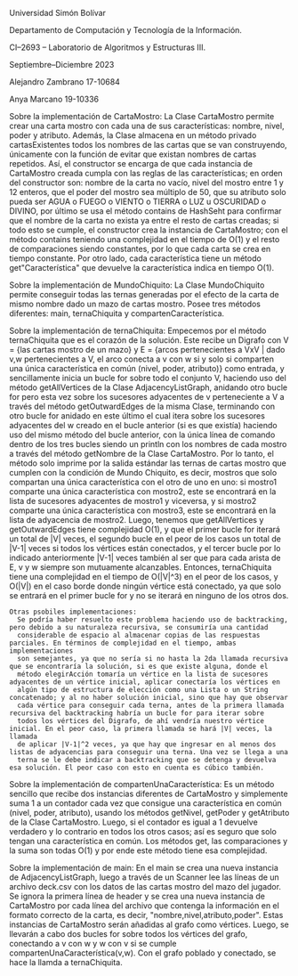 Universidad Simón Bolívar

Departamento de Computación y Tecnología de la Información.

CI–2693 – Laboratorio de Algoritmos y Estructuras III.

Septiembre–Diciembre 2023

Alejandro Zambrano 17-10684

Anya Marcano 19-10336

Sobre la implementación de CartaMostro:
  La Clase CartaMostro permite crear una carta mostro con cada una de sus características: nombre, nivel, poder y atributo.
  Además, la Clase almacena en un método privado cartasExistentes todos los nombres de las cartas que se van construyendo,
  únicamente con la función de evitar que existan nombres de cartas repetidos. Así, el constructor se encarga de que cada instancia
  de CartaMostro creada cumpla con las reglas de las características; en orden del constructor son: nombre de la carta no vacío,
  nivel del mostro entre 1 y 12 enteros, que el poder del mostro sea múltiplo de 50, que su atributo solo pueda ser AGUA o FUEGO o
  VIENTO o TIERRA o LUZ u OSCURIDAD o DIVINO, por último se usa el método contains de HashSeht para confirmar que el nombre de la carta
  no exista ya entre el resto de cartas creadas; si todo esto se cumple, el constructor crea la instancia de CartaMostro; con el método
  contains teniendo una complejidad en el tiempo de O(1) y el resto de comparaciones siendo constantes, por lo que cada carta se crea
  en tiempo constante.
  Por otro lado, cada característica tiene un método get"Característica" que devuelve la característica indica en tiempo O(1).

Sobre la implementación de MundoChiquito:
  La Clase MundoChiquito permite conseguir todas las ternas generadas por el efecto de la carta de mismo nombre dado un mazo de cartas
  mostro. Posee tres métodos diferentes: main, ternaChiquita y compartenCaracterística.

  Sobre la implementación de ternaChiquita:
    Empecemos por el método ternaChiquita que es el corazón de la solución. Este recibe un Digrafo con V = {las cartas mostro de un mazo}
    y E = {arcos pertenecientes a VxV | dado v,w pertenecientes a V, el arco conecta a v con w si y solo si comparten una única característica
    en común (nivel, poder, atributo)} como entrada, y sencillamente inicia un bucle for sobre todo el conjunto V, haciendo uso del
    método getAllVertices de la Clase AdjacencyListGraph, anidando otro bucle for pero esta vez sobre los sucesores adyacentes de v
    perteneciente a V a través del método getOutwardEdges de la misma Clase, terminando con otro bucle for anidado en este último el cual
    itera sobre los sucesores adyacentes del w creado en el bucle anterior (si es que existía) haciendo uso del mismo método del bucle
    anterior, con la única línea de comando dentro de los tres bucles siendo un println con los nombres de cada mostro a través del método
    getNombre de la Clase CartaMostro. Por lo tanto, el método solo imprime por la salida estándar las ternas de cartas mostro que cumplen
    con la condición de Mundo Chiquito, es decir, mostros que solo compartan una única característica con el otro de uno en uno: si mostro1
    comparte una única característica con mostro2, este se encontrará en la lista de sucesores adyacentes de mostro1 y viceversa, y si mostro2
    comparte una única característica con mostro3, este se encontrará en la lista de adyacencia de mostro2. Luego, tenemos que getAllVertices
    y getOutwardEdges tiene complejidad O(1), y que el primer bucle for iterará un total de |V| veces, el segundo bucle en el peor de los
    casos un total de |V-1| veces si todos los vértices están conectados, y el tercer bucle por lo indicado anteriormente |V-1| veces también
    al ser que para cada arista de E, v y w siempre son mutuamente alcanzables. Entonces, ternaChiquita tiene una complejidad en el tiempo
    de O(|V|^3) en el peor de los casos, y O(|V|) en el caso borde donde ningún vértice está conectado, ya que solo se entrará en el primer
    bucle for y no se iterará en ninguno de los otros dos.

    Otras psobiles implementaciones:
      Se podría haber resuelto este problema haciendo uso de backtracking, pero debido a su naturaleza recursiva, se consumiría una cantidad
      considerable de espacio al almacenar copias de las respuestas parciales. En términos de complejidad en el tiempo, ambas implementaciones
      son semejantes, ya que no sería si no hasta la 2da llamada recursiva que se encontraría la solución, si es que existe alguna, donde el
      método elegirAcción tomaría un vértice en la lista de sucesores adyacentes de un vértice inicial, aplicar conectaría los vértices en
      algún tipo de estructura de elección como una Lista o un String concatenado; y al no haber solución inicial, sino que hay que observar
      cada vértice para conseguir cada terna, antes de la primera llamada recursiva del backtracking habría un bucle for para iterar sobre
      todos los vértices del Digrafo, de ahí vendría nuestro vértice inicial. En el peor caso, la primera llamada se hará |V| veces, la llamada
      de aplicar |V-1|^2 veces, ya que hay que ingresar en al menos dos listas de adyacencias para conseguir una terna. Una vez se llega a una
      terna se le debe indicar a backtracking que se detenga y devuelva esa solución. El peor caso con esto en cuenta es cúbico también.

  Sobre la implementación de compartenUnaCaracterística:
    Es un método sencillo que recibe dos instancias diferentes de CartaMostro y simplemente suma 1 a un contador cada vez que consigue
    una característica en común (nivel, poder, atributo), usando los métodos getNivel, getPoder y getAtributo de la Clase CartaMostro.
    Luego, si el contador es igual a 1 devuelve verdadero y lo contrario en todos los otros casos; así es seguro que solo tengan una
    característica en común. Los métodos get, las comparaciones y la suma son todas O(1) y por ende este método tiene esa complejidad.

  Sobre la implementación de main:
    En el main se crea una nueva instancia de AdjacencyListGraph, luego a través de un Scanner lee las líneas de un archivo deck.csv
    con los datos de las cartas mostro del mazo del jugador. Se ignora la primera línea de header y se crea una nueva instancia de
    CartaMostro por cada línea del archivo que contenga la información en el formato correcto de la carta, es decir, 
    "nombre,nivel,atributo,poder". Estas instancias de CartaMostro serán añadidas al grafo como vértices. Luego, se llevarán a cabo dos
    bucles for sobre todos los vértices del grafo, conectando a v con w y w con v si se cumple compartenUnaCaracterística(v,w). Con el
    grafo poblado y conectado, se hace la llamda a ternaChiquita.
